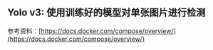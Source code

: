 ## Yolo v3: 使用训练好的模型对单张图片进行检测

参考资料：[https://docs.docker.com/compose/overview/](https://docs.docker.com/compose/overview/)

